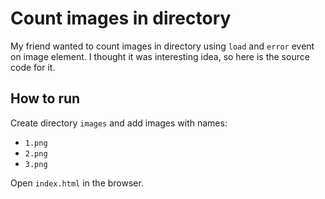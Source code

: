 # Count images in directory

My friend wanted to count images in directory using `load` and `error` event
on image element. I thought it was interesting idea, so here is the source
code for it.

## How to run

Create directory `images` and add images with names:

- `1.png`
- `2.png`
- `3.png`

Open `index.html` in the browser.
